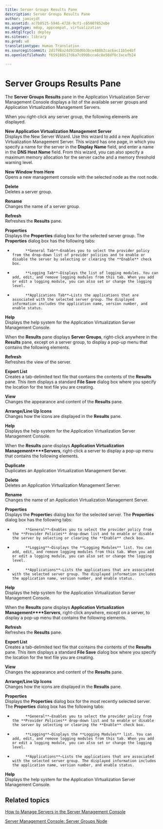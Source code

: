 ```yaml
---
title: Server Groups Results Pane
description: Server Groups Results Pane
author: jamiejdt
ms.assetid: ac7b0525-5946-4728-9cf1-c65007852ebe
ms.pagetype: mdop, appcompat, virtualization
ms.mktglfcycl: deploy
ms.sitesec: library
ms.prod: w8
translationtype: Human Translation
ms.sourcegitcommit: 2d1f98a24d9330d6b3bce488b2cac6ac11b5e4bf
ms.openlocfilehash: f659188517d6a7c090bcca6c8e58df0c3acefb24

---
```



# Server Groups Results Pane


The **Server Groups Results** pane in the Application Virtualization Server Management Console displays a list of the available server groups and Application Virtualization Management Servers.

When you right-click any server group, the following elements are displayed.

<a href="" id="new-application-virtualization-management-server"></a>**New Application Virtualization Management Server**  
Displays the New Server Wizard. Use this wizard to add a new Application Virtualization Management Server. This wizard has one page, in which you specify a name for the server in the **Display Name** field, and enter a name in the **DNS Host Name** field. From this wizard, you can also specify a maximum memory allocation for the server cache and a memory threshold warning level.

<a href="" id="new-window-from-here"></a>**New Window from Here**  
Opens a new management console with the selected node as the root node.

<a href="" id="delete"></a>**Delete**  
Deletes a server group.

<a href="" id="rename"></a>**Rename**  
Changes the name of a server group.

<a href="" id="refresh"></a>**Refresh**  
Refreshes the **Results** pane.

<a href="" id="properties"></a>**Properties**  
Displays the **Properties** dialog box for the selected server group. The **Properties** dialog box has the following tabs:

-   
            **General Tab**—Enables you to select the provider policy from the drop-down list of provider policies and to enable or disable the server by selecting or clearing the **Enable** check box.

-   
            **Logging Tab**—Displays the list of logging modules. You can add, edit, and remove logging modules from this tab. When you add or edit a logging module, you can also set or change the logging level.

-   
            **Applications Tab**—Lists the applications that are associated with the selected server group. The displayed information includes the application name, version number, and enable status.

<a href="" id="help"></a>**Help**  
Displays the help system for the Application Virtualization Server Management Console.

When the **Results** pane displays **Server Groups**, right-click anywhere in the **Results** pane, except on a server group, to display a pop-up menu that contains the following elements.

<a href="" id="refresh"></a>**Refresh**  
Refreshes the view of the server.

<a href="" id="export-list"></a>**Export List**  
Creates a tab-delimited text file that contains the contents of the **Results** pane. This item displays a standard **File Save** dialog box where you specify the location for the text file you are creating.

<a href="" id="view"></a>**View**  
Changes the appearance and content of the **Results** pane.

<a href="" id="arrange-line-up-icons"></a>**Arrange/Line Up Icons**  
Changes how the icons are displayed in the **Results** pane.

<a href="" id="help"></a>**Help**  
Displays the help system for the Application Virtualization Server Management Console.

When the **Results** pane displays **Application Virtualization Management****Servers**, right-click a server to display a pop-up menu that contains the following elements.

<a href="" id="duplicate"></a>**Duplicate**  
Duplicates an Application Virtualization Management Server.

<a href="" id="delete"></a>**Delete**  
Deletes an Application Virtualization Management Server.

<a href="" id="rename"></a>**Rename**  
Changes the name of an Application Virtualization Management Server.

<a href="" id="properties"></a>**Properties**  
Displays the **Propertie**s dialog box for the selected server. The **Properties** dialog box has the following tabs:

-   
            **General**—Enables you to select the provider policy from the **Provider Policies** drop-down list and to enable or disable the server by selecting or clearing the **Enable** check box.

-   
            **Logging**—Displays the **Logging Modules** list. You can add, edit, and remove logging modules from this tab. When you add or edit a logging module, you can also set or change the logging level.

-   
            **Applications**—Lists the applications that are associated with the selected server group. The displayed information includes the application name, version number, and enable status.

<a href="" id="help"></a>**Help**  
Displays the help system for the Application Virtualization Server Management Console.

When the **Results** pane displays **Application Virtualization Management****Servers**, right-click anywhere, except on a server, to display a pop-up menu that contains the following elements.

<a href="" id="refresh"></a>**Refresh**  
Refreshes the **Results** pane.

<a href="" id="export-list"></a>**Export List**  
Creates a tab-delimited text file that contains the contents of the **Results** pane. This item displays a standard **File Save** dialog box where you specify the location for the text file you are creating.

<a href="" id="view"></a>**View**  
Changes the appearance and content of the **Results** pane.

<a href="" id="arrange-line-up-icons"></a>**Arrange/Line Up Icons**  
Changes how the icons are displayed in the **Results** pane.

<a href="" id="properties"></a>**Properties**  
Displays the **Properties** dialog box for the most recently selected server. The **Properties** dialog box has the following tabs:

-   
            **General**—Enables you to select the provider policy from the **Provider Policies** drop-down list and to enable or disable the server by selecting or clearing the **Enable** check box.

-   
            **Logging**—Displays the **Logging Modules** list. You can add, edit, and remove logging modules from this tab. When you add or edit a logging module, you can also set or change the logging level.

-   
            **Applications**—Lists the applications that are associated with the selected server group. The displayed information includes the application name, version number, and enable status.

<a href="" id="help"></a>**Help**  
Displays the help system for the Application Virtualization Server Management Console.

## Related topics


[How to Manage Servers in the Server Management Console](how-to-manage-servers-in-the-server-management-console.md)

[Server Management Console: Server Groups Node](server-management-console-server-groups-node.md)

 

 








<!--HONumber=Jun16_HO4-->


